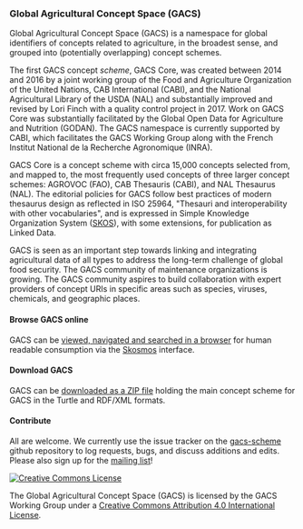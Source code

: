 ### Global Agricultural Concept Space (GACS)

Global Agricultural Concept Space (GACS) is a namespace for global identifiers of concepts related to agriculture, in the broadest sense, and grouped into (potentially overlapping) concept schemes.

The first GACS concept _scheme_, GACS Core, was created between 2014 and 2016 by a joint working group of the Food and Agriculture Organization of the United Nations, CAB International (CABI), and the National Agricultural Library of the USDA (NAL) and substantially improved and revised by Lori Finch with a quality control project in 2017.  Work on GACS Core was substantially facilitated by the Global Open Data for Agriculture and Nutrition (GODAN).  The GACS namespace is currently supported by CABI, which facilitates the GACS Working Group along with the French Institut National de la Recherche Agronomique (INRA).

GACS Core is a concept scheme with circa 15,000 concepts selected from, and mapped to, the most frequently used concepts of three larger concept schemes: AGROVOC (FAO), CAB Thesauris (CABI), and NAL Thesaurus (NAL).  The editorial policies for GACS follow best practices of modern thesaurus design as reflected in ISO 25964, "Thesauri and interoperability with other vocabularies", and is expressed in Simple Knowledge Organization System ([SKOS](http://www.w3.org/TR/skos-primer/)), with some extensions, for publication as Linked Data.  

GACS is seen as an important step towards linking and integrating agricultural data of all types to address the long-term challenge of global food security. The GACS community of maintenance organizations is growing.  The GACS community aspires to build collaboration with expert providers of concept URIs in specific areas such as species, viruses, chemicals, and geographic places.

#### Browse GACS online

GACS can be [viewed, navigated and searched in a browser](http://browser.agrisemantics.org/gacs/en/) for human readable consumption via the [Skosmos](http://www.skosmos.org/) interface.

#### Download GACS

GACS can be [downloaded as a ZIP file](https://github.com/agrisemantics/website/raw/master/downloads/gacs-core-scheme.zip) holding the main concept scheme for GACS in the Turtle and RDF/XML formats.

#### Contribute
All are welcome.  We currently use the issue tracker on the [gacs-scheme](https://github.com/gacs/gacs-scheme) github repository to log requests, bugs, and discuss additions and edits.  Please also sign up for the [mailing list](https://groups.google.com/forum/#!forum/gacs-wg)!


<a rel="license" href="http://creativecommons.org/licenses/by/4.0/"><img alt="Creative Commons License" style="border-width:0" src="https://i.creativecommons.org/l/by/4.0/88x31.png" /></a>

The Global Agricultural Concept Space (GACS) is licensed by the GACS Working Group under a <a rel="license" href="http://creativecommons.org/licenses/by/4.0/">Creative Commons Attribution 4.0 International License</a>.
